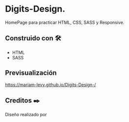 # Digits-Design.

HomePage para practicar HTML, CSS, SASS y Responsive.  

## Construido con 🛠️
* HTML
* SASS

## Previsualización
https://mariam-levy.github.io/Digits-Design-/

## Creditos ✒️
Diseño realizado por []()
